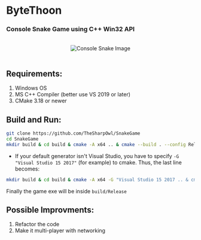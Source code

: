 # ByteThoon
    
### Console Snake Game using C++ Win32 API
<br>
<div style="text-align: center;">
<img src="https://file.asciiart.cc/cover/6fbd2fc56e496c14.png!cover_jpg" alt="Console Snake Image"> 
</div>
<br>

## Requirements:
1. Windows OS
2. MS C++ Compiler (better use VS 2019 or later)
3. CMake 3.18 or newer

## Build and Run:
```bash
git clone https://github.com/TheSharpOwl/SnakeGame
cd SnakeGame
mkdir build & cd build & cmake -A x64 .. & cmake --build . --config Release
```
* If your default generator isn't Visual Studio, you have to specify `-G "Visual Studio 15 2017"` (for example) to cmake. Thus, the last line becomes: 
```bash
mkdir build & cd build & cmake -A x64 -G "Visual Studio 15 2017 .. & cmake --build . --config Release
```
Finally the game exe will be inside `build/Release`

## Possible Improvments:
1. Refactor the code
2. Make it multi-player with networking
